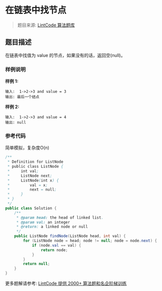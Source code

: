 # 在链表中找节点
 > 题目来源: [LintCode 算法题库](https://www.lintcode.com/problem/find-node-in-linked-list/?utm_source=sc-github-wzz)
 ## 题目描述
 在链表中找值为 value 的节点，如果没有的话，返回空(null)。
 ### 样例说明
 **样例 1:**
```
输入:  1->2->3 and value = 3
输出: 最后一个结点
```		
**样例 2:**
```
输入:  1->2->3 and value = 4
输出: null
```
 ### 参考代码
 简单模拟，复杂度O(n)
```java
/**
 * Definition for ListNode
 * public class ListNode {
 *     int val;
 *     ListNode next;
 *     ListNode(int x) {
 *         val = x;
 *         next = null;
 *     }
 * }
 */
public class Solution {
    /**
     * @param head: the head of linked list.
     * @param val: an integer
     * @return: a linked node or null
     */
    public ListNode findNode(ListNode head, int val) { 
        for (ListNode node = head; node != null; node = node.next) {
            if (node.val == val) {
                return node;
            }
        }
        return null;
    }  
}
```
 更多题解请参考: [LintCode 提供 2000+ 算法题和名企阶梯训练](https://www.lintcode.com/problem/?utm_source=sc-github-wzz)